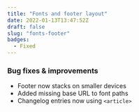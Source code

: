 ```yaml
---
title: "Fonts and footer layout"
date: 2022-01-13T13:47:52Z
draft: false
slug: "fonts-footer"
badges: 
  - Fixed
---
```


### Bug fixes & improvements

- Footer now stacks on smaller devices
- Added missing base URL to font paths 
- Changelog entries now using `<article>`



